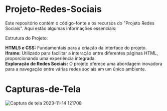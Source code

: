 # Projeto-Redes-Sociais
Este repositório contém o código-fonte e os recursos do "Projeto Redes Sociais". Aqui estão algumas informações essenciais:

Estrutura do Projeto:

<strong>HTML5 e CSS:</strong> Fundamentais para a criação da interface do projeto. <br>
<strong>Iframe:</strong> Utilizado para facilitar a interação entre diferentes páginas HTML, proporcionando uma experiência integrada. <br>
<strong>Exploração de Redes Sociais:</strong> O projeto oferece uma abordagem inovadora para a navegação entre várias redes sociais em um único ambiente. <br>

# Capturas-de-Tela
![Captura de tela 2023-11-14 121708](https://github.com/Everton-Leon/Projeto-Redes-Sociais/assets/121234114/94a60b33-c122-4d2c-b67d-705dcbd8ee6b)
